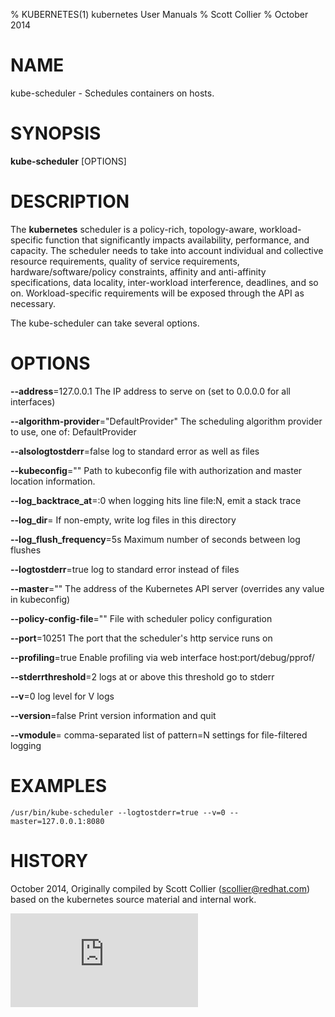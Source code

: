 % KUBERNETES(1) kubernetes User Manuals
% Scott Collier
% October 2014
# NAME
kube-scheduler \- Schedules containers on hosts.

# SYNOPSIS
**kube-scheduler** [OPTIONS]

# DESCRIPTION

The **kubernetes** scheduler is a policy-rich, topology-aware, workload-specific function that significantly impacts availability, performance, and capacity. The scheduler needs to take into account individual and collective resource requirements, quality of service requirements, hardware/software/policy constraints, affinity and anti-affinity specifications, data locality, inter-workload interference, deadlines, and so on. Workload-specific requirements will be exposed through the API as necessary.

The kube-scheduler can take several options.

# OPTIONS
**--address**=127.0.0.1
	The IP address to serve on (set to 0.0.0.0 for all interfaces)

**--algorithm-provider**="DefaultProvider"
	The scheduling algorithm provider to use, one of: DefaultProvider

**--alsologtostderr**=false
	log to standard error as well as files

**--kubeconfig**=""
	Path to kubeconfig file with authorization and master location information.

**--log_backtrace_at**=:0
	when logging hits line file:N, emit a stack trace

**--log_dir**=
	If non-empty, write log files in this directory

**--log_flush_frequency**=5s
	Maximum number of seconds between log flushes

**--logtostderr**=true
	log to standard error instead of files

**--master**=""
	The address of the Kubernetes API server (overrides any value in kubeconfig)

**--policy-config-file**=""
	File with scheduler policy configuration

**--port**=10251
	The port that the scheduler's http service runs on

**--profiling**=true
	Enable profiling via web interface host:port/debug/pprof/

**--stderrthreshold**=2
	logs at or above this threshold go to stderr

**--v**=0
	log level for V logs

**--version**=false
	Print version information and quit

**--vmodule**=
	comma-separated list of pattern=N settings for file-filtered logging

# EXAMPLES
```
/usr/bin/kube-scheduler --logtostderr=true --v=0 --master=127.0.0.1:8080
```

# HISTORY
October 2014, Originally compiled by Scott Collier (scollier@redhat.com) based
 on the kubernetes source material and internal work.


[![Analytics](https://kubernetes-site.appspot.com/UA-36037335-10/GitHub/docs/man/kube-scheduler.1.md?pixel)]()
